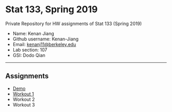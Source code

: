 # Stat 133, Spring 2019

Private Repository for HW assignments of Stat 133 (Spring 2019)

- Name: Kenan Jiang
- Github username: Kenan-Jiang
- Email: kenanj11@berkeley.edu
- Lab section: 107
- GSI: Dodo Qian

-----

## Assignments

- [Demo](demo)
- [Workout 1](workout1)
- Workout 2
- Workout 3


